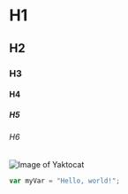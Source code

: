 # H1 
## H2
### H3 
#### H4
##### H5 
###### H6 

![Image of Yaktocat](https://octodex.github.com/images/yaktocat.png)


``` javascript
var myVar = "Hello, world!";
```
